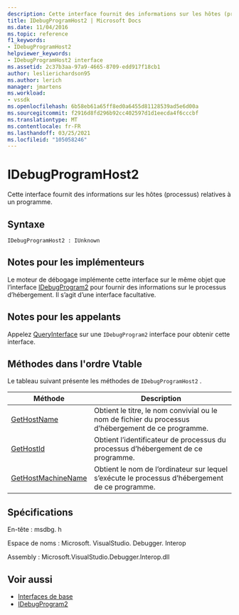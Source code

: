 ```yaml
---
description: Cette interface fournit des informations sur les hôtes (processus) relatives à un programme.
title: IDebugProgramHost2 | Microsoft Docs
ms.date: 11/04/2016
ms.topic: reference
f1_keywords:
- IDebugProgramHost2
helpviewer_keywords:
- IDebugProgramHost2 interface
ms.assetid: 2c37b3aa-97a9-4665-8709-edd917f18cb1
author: leslierichardson95
ms.author: lerich
manager: jmartens
ms.workload:
- vssdk
ms.openlocfilehash: 6b58eb61a65ff8ed0a6455d81128539ad5e6d00a
ms.sourcegitcommit: f2916d8fd296b92cc402597d1d1eecda4f6cccbf
ms.translationtype: MT
ms.contentlocale: fr-FR
ms.lasthandoff: 03/25/2021
ms.locfileid: "105058246"
---
```

# <a name="idebugprogramhost2"></a>IDebugProgramHost2
Cette interface fournit des informations sur les hôtes (processus) relatives à un programme.

## <a name="syntax"></a>Syntaxe

```
IDebugProgramHost2 : IUnknown
```

## <a name="notes-for-implementers"></a>Notes pour les implémenteurs
 Le moteur de débogage implémente cette interface sur le même objet que l’interface [IDebugProgram2](../../../extensibility/debugger/reference/idebugprogram2.md) pour fournir des informations sur le processus d’hébergement. Il s’agit d’une interface facultative.

## <a name="notes-for-callers"></a>Notes pour les appelants
 Appelez [QueryInterface](/cpp/atl/queryinterface) sur une `IDebugProgram2` interface pour obtenir cette interface.

## <a name="methods-in-vtable-order"></a>Méthodes dans l'ordre Vtable
 Le tableau suivant présente les méthodes de `IDebugProgramHost2` .

|Méthode|Description|
|------------|-----------------|
|[GetHostName](../../../extensibility/debugger/reference/idebugprogramhost2-gethostname.md)|Obtient le titre, le nom convivial ou le nom de fichier du processus d’hébergement de ce programme.|
|[GetHostId](../../../extensibility/debugger/reference/idebugprogramhost2-gethostid.md)|Obtient l’identificateur de processus du processus d’hébergement de ce programme.|
|[GetHostMachineName](../../../extensibility/debugger/reference/idebugprogramhost2-gethostmachinename.md)|Obtient le nom de l’ordinateur sur lequel s’exécute le processus d’hébergement de ce programme.|

## <a name="requirements"></a>Spécifications
 En-tête : msdbg. h

 Espace de noms : Microsoft. VisualStudio. Debugger. Interop

 Assembly : Microsoft.VisualStudio.Debugger.Interop.dll

## <a name="see-also"></a>Voir aussi
- [Interfaces de base](../../../extensibility/debugger/reference/core-interfaces.md)
- [IDebugProgram2](../../../extensibility/debugger/reference/idebugprogram2.md)
